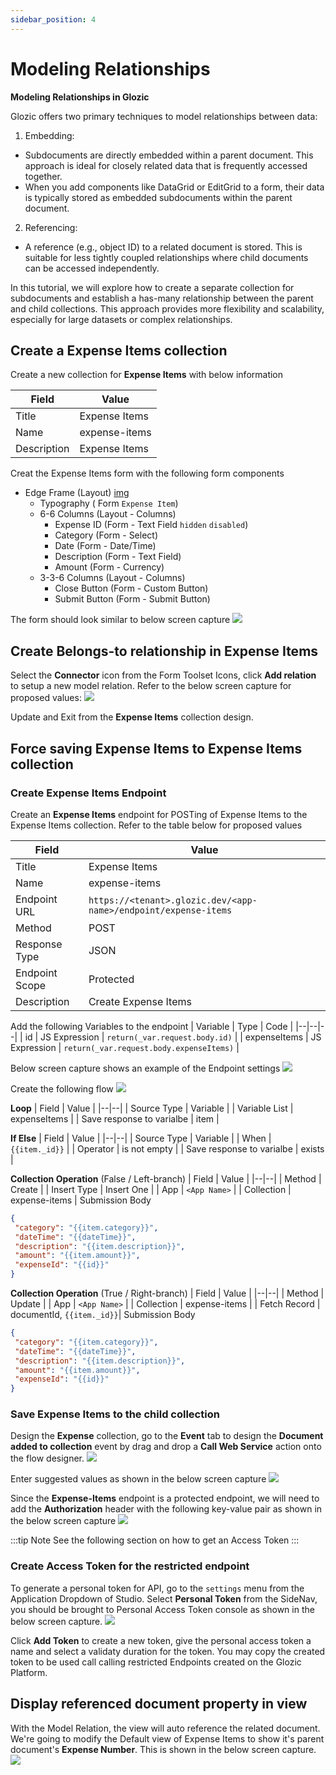 ```yaml
---
sidebar_position: 4
---
```


# Modeling Relationships

**Modeling Relationships in Glozic**

Glozic offers two primary techniques to model relationships between data:

1. Embedding:

- Subdocuments are directly embedded within a parent document. This approach is ideal for closely related data that is frequently accessed together.
- When you add components like DataGrid or EditGrid to a form, their data is typically stored as embedded subdocuments within the parent document.

2. Referencing:

- A reference (e.g., object ID) to a related document is stored. This is suitable for less tightly coupled relationships where child documents can be accessed independently.

In this tutorial, we will explore how to create a separate collection for subdocuments and establish a has-many relationship between the parent and child collections. This approach provides more flexibility and scalability, especially for large datasets or complex relationships.

## Create a Expense Items collection

Create a new collection for **Expense Items** with below information

| Field | Value |
|--|--|
| Title | Expense Items |
| Name | expense-items |
| Description | Expense Items |

Creat the Expense Items form with the following form components

- Edge Frame (Layout) [img](./img/3-model-expense-edgeframe.png)
  - Typography ( Form `Expense Item`)
  - 6-6 Columns (Layout - Columns)
    - Expense ID (Form - Text Field `hidden` `disabled`)
    - Category (Form - Select)
    - Date (Form - Date/Time)
    - Description (Form - Text Field)
    - Amount (Form - Currency)
  - 3-3-6 Columns (Layout - Columns)
    - Close Button (Form - Custom Button)
    - Submit Button (Form - Submit Button)

The form should look similar to below screen capture
![](./img/3-model-expense-form.png)

## Create Belongs-to relationship in Expense Items

Select the **Connector** icon from the Form Toolset Icons, click **Add relation** to setup a new model relation. Refer to the below screen capture for proposed values:
![](./img/3-model-relation-add.png)

Update and Exit from the **Expense Items** collection design.

## Force saving Expense Items to Expense Items collection

### Create Expense Items Endpoint
Create an **Expense Items** endpoint for POSTing of Expense Items to the Expense Items collection. Refer to the table below for proposed values

| Field | Value |
|--|--|
| Title | Expense Items |
| Name | expense-items |
| Endpoint URL | `https://<tenant>.glozic.dev/<app-name>/endpoint/expense-items` |
| Method | POST |
| Response Type | JSON |
| Endpoint Scope | Protected |
| Description | Create Expense Items |

Add the following Variables to the endpoint
| Variable | Type | Code |
|--|--|--|
| id | JS Expression | `return(_var.request.body.id)` |
| expenseItems | JS Expression | `return(_var.request.body.expenseItems)` |

Below screen capture shows an example of the Endpoint settings
![](./img/3-endpoint-expense-items.png)

Create the following flow
![](./img/3-model-endpoint-flow.png)

**Loop**
| Field | Value |
|--|--|
| Source Type | Variable |
| Variable List | expenseItems |
| Save response to varialbe | item |

**If Else**
| Field | Value |
|--|--|
| Source Type | Variable |
| When | `{{item._id}}` |
| Operator | is not empty |
| Save response to varialbe | exists |

**Collection Operation** (False / Left-branch)
| Field | Value |
|--|--|
| Method | Create |
| Insert Type | Insert One |
| App | `<App Name>` |
| Collection | expense-items |
 Submission Body
 ```JSON
{
  "category": "{{item.category}}",
  "dateTime": "{{dateTime}}",
  "description": "{{item.description}}",
  "amount": "{{item.amount}}",
  "expenseId": "{{id}}"
}
```

**Collection Operation** (True / Right-branch)
| Field | Value |
|--|--|
| Method | Update |
| App | `<App Name>` |
| Collection | expense-items |
| Fetch Record | documentId, `{{item._id}}`|
 Submission Body
 ```JSON
{
  "category": "{{item.category}}",
  "dateTime": "{{dateTime}}",
  "description": "{{item.description}}",
  "amount": "{{item.amount}}",
  "expenseId": "{{id}}"
}
```


### Save Expense Items to the child collection
Design the **Expense** collection, go to the **Event** tab to design the **Document added to collection** event by drag and drop a **Call Web Service** action onto the flow designer.
![](./img/3-expense-event-design-1.png)

Enter suggested values as shown in the below screen capture
![](./img/3-expense-event-design-2.png)

Since the **Expense-Items** endpoint is a protected endpoint, we will need to add the **Authorization** header with the following key-value pair as shown in the below screen capture
![](./img/3-expense-event-design-3.png)

:::tip Note
See the following section on how to get an Access Token
:::

### Create Access Token for the restricted endpoint

To generate a personal token for API, go to the `settings` menu from the Application Dropdown of Studio. Select **Personal Token** from the SideNav, you should be brought to Personal Access Token console as shown in the below screen capture.
![](./img/3-personal-token.png)

Click **Add Token** to create a new token, give the personal access token a name and select a validaty duration for the token. You may copy the created token to be used call calling restricted Endpoints created on the Glozic Platform.

## Display referenced document property in view

With the Model Relation, the view will auto reference the related document. We're going to modify the Default view of Expense Items to show it's parent document's **Expense Number**. This is shown in the below screen capture.
![](./img/3-expense-items-view-1.png)